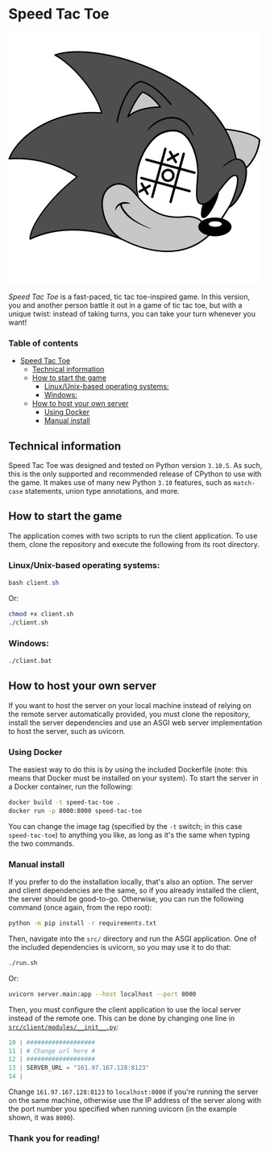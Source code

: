 # Speed Tac Toe

![Speed Tac Toe logo](media/logo.png)

<i>Speed Tac Toe</i> is a fast-paced, tic tac toe-inspired game. In this version, you and another person battle it out in a game of tic tac toe, but with a unique twist: instead of taking turns, you can take your turn whenever you want!

<!-- omit in toc -->
### Table of contents
- [Speed Tac Toe](#speed-tac-toe)
  - [Technical information](#technical-information)
  - [How to start the game](#how-to-start-the-game)
    - [Linux/Unix-based operating systems:](#linuxunix-based-operating-systems)
    - [Windows:](#windows)
  - [How to host your own server](#how-to-host-your-own-server)
    - [Using Docker](#using-docker)
    - [Manual install](#manual-install)
## Technical information
Speed Tac Toe was designed and tested on Python version `3.10.5`. As such, this is the only supported and recommended release of CPython to use with the game. It makes use of many new Python `3.10` features, such as `match-case` statements, union type annotations, and more.

## How to start the game
The application comes with two scripts to run the client application. To use them, clone the repository and execute the following from its root directory.

### Linux/Unix-based operating systems:
```powershell
bash client.sh
```
Or:
```bash
chmod +x client.sh
./client.sh
```


### Windows:
```bash
./client.bat
```

## How to host your own server
If you want to host the server on your local machine instead of relying on the remote server automatically provided, you must clone the repository, install the server dependencies and use an ASGI web server implementation to host the server, such as uvicorn.
### Using Docker
The easiest way to do this is by using the included Dockerfile (note: this means that Docker must be installed on your system). To start the server in a Docker container, run the following:
```bash
docker build -t speed-tac-toe .
docker run -p 8000:8000 speed-tac-toe
```
You can change the image tag (specified by the `-t` switch; in this case `speed-tac-toe`) to anything you like, as long as it's the same when typing the two commands.
### Manual install
If you prefer to do the installation locally, that's also an option. The server and client dependencies are the same, so if you already installed the client, the server should be good-to-go. Otherwise, you can run the following command (once again, from the repo root):
```bash
python -m pip install -r requirements.txt
```
Then, navigate into the `src/` directory and run the ASGI application. One of the included dependencies is uvicorn, so you may use it to do that:
```bash
./run.sh
```
Or:
```bash
uvicorn server.main:app --host localhost --port 8000
```
Then, you must configure the client application to use the local server instead of the remote one. This can be done by changing one line in [`src/client/modules/__init__.py`](src/client/modules/__init__.py):
```py
10 | ###################
11 | # Change url here #
12 | ###################
13 | SERVER_URL = "161.97.167.128:8123"
14 |
```
Change `161.97.167.128:8123` to `localhost:8000` if you're running the server on the same machine, otherwise use the IP address of the server along with the port number you specified when running uvicorn (in the example shown, it was `8000`).

<!-- omit in toc -->
### Thank you for reading!

